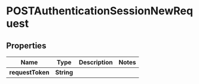 

# POSTAuthenticationSessionNewRequest


## Properties

| Name | Type | Description | Notes |
|------------ | ------------- | ------------- | -------------|
|**requestToken** | **String** |  |  |



